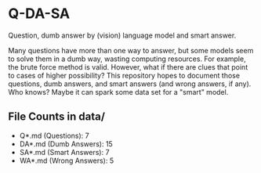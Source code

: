 # Q-DA-SA
Question, dumb answer by (vision) language model and smart answer.

Many questions have more than one way to answer, but some models seem to solve them in a dumb way, wasting computing resources. For example, the brute force method is valid. However, what if there are clues that point to cases of higher possibility? This repository hopes to document those questions, dumb answers, and smart answers (and wrong answers, if any). Who knows? Maybe it can spark some data set for a "smart" model.

<!-- FILE_COUNTS_START -->
## File Counts in data/
- Q*.md (Questions): 7
- DA*.md (Dumb Answers): 15
- SA*.md (Smart Answers): 7
- WA*.md (Wrong Answers): 5
<!-- FILE_COUNTS_END -->
